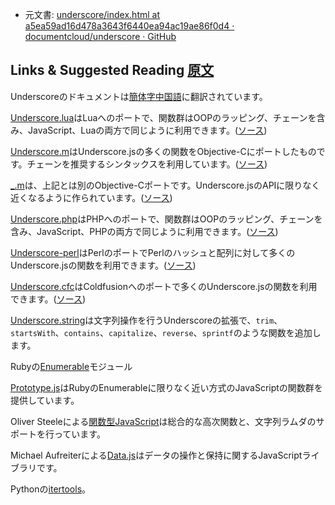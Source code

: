 + 元文書: [underscore/index.html at a5ea59ad16d478a3643f6440ea94ac19ae86f0d4 · documentcloud/underscore · GitHub](https://github.com/documentcloud/underscore/blob/a5ea59ad16d478a3643f6440ea94ac19ae86f0d4/index.html "underscore/index.html at a5ea59ad16d478a3643f6440ea94ac19ae86f0d4 · documentcloud/underscore · GitHub")

## Links & Suggested Reading [原文](http://underscorejs.org/#links)

Underscoreのドキュメントは[簡体字中国語](http://learningcn.com/underscore/)に翻訳されています。

[Underscore.lua](http://mirven.github.com/underscore.lua/)はLuaへのポートで、関数群はOOPのラッピング、チェーンを含み、JavaScript、Luaの両方で同じように利用できます。([ソース](https://github.com/mirven/underscore.lua))

[Underscore.m](http://underscorem.org/)はUnderscore.jsの多くの関数をObjective-Cにポートしたものです。チェーンを推奨するシンタックスを利用しています。([ソース](https://github.com/robb/Underscore.m))

[\_.m](http://kmalakoff.github.com/_.m/)は、上記とは別のObjective-Cポートです。Underscore.jsのAPIに限りなく近くなるように作られています。([ソース](https://github.com/kmalakoff/_.m))

[Underscore.php](http://brianhaveri.github.com/Underscore.php/)はPHPへのポートで、関数群はOOPのラッピング、チェーンを含み、JavaScript、PHPの両方で同じように利用できます。([ソース](http://github.com/brianhaveri/Underscore.php))

[Underscore-perl](http://vti.github.com/underscore-perl/)はPerlのポートでPerlのハッシュと配列に対して多くのUnderscore.jsの関数を利用できます。([ソース](https://github.com/vti/underscore-perl/))

[Underscore.cfc](http://russplaysguitar.github.com/UnderscoreCF/)はColdfusionへのポートで多くのUnderscore.jsの関数を利用できます。([ソース](https://github.com/russplaysguitar/underscorecf))

[Underscore.string](https://github.com/edtsech/underscore.string)は文字列操作を行うUnderscoreの拡張で、`trim`、`startsWith`、`contains`、`capitalize`、`reverse`、`sprintf`のような関数を追加します。

Rubyの[Enumerable](http://ruby-doc.org/core-1.9.3/Enumerable.html)モジュール

[Prototype.js](http://www.prototypejs.org/)はRubyのEnumerableに限りなく近い方式のJavaScriptの関数群を提供しています。


Oliver Steeleによる[関数型JavaScript](http://osteele.com/sources/javascript/functional/)は総合的な高次関数と、文字列ラムダのサポートを行っています。

Michael Aufreiterによる[Data.js](http://github.com/michael/data)はデータの操作と保持に関するJavaScriptライブラリです。

Pythonの[itertools](http://docs.python.org/library/itertools.html)。